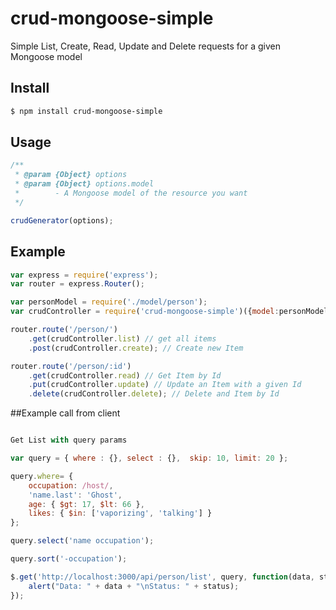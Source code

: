 crud-mongoose-simple
============

Simple List, Create, Read, Update and Delete requests for a given Mongoose model

## Install

```bash
$ npm install crud-mongoose-simple
```

## Usage

```js
/**
 * @param {Object} options
 * @param {Object} options.model
 *		  - A Mongoose model of the resource you want
 */

crudGenerator(options);
```

## Example

```js
var express = require('express');
var router = express.Router();

var personModel = require('./model/person');
var crudController = require('crud-mongoose-simple')({model:personModel});

router.route('/person/')
    .get(crudController.list) // get all items
    .post(crudController.create); // Create new Item

router.route('/person/:id')
    .get(crudController.read) // Get Item by Id
    .put(crudController.update) // Update an Item with a given Id
    .delete(crudController.delete); // Delete and Item by Id
```

##Example call from client
```js

Get List with query params

var query = { where : {}, select : {},  skip: 10, limit: 20 };

query.where= {
    occupation: /host/,
    'name.last': 'Ghost',
    age: { $gt: 17, $lt: 66 },
    likes: { $in: ['vaporizing', 'talking'] }
};

query.select('name occupation');

query.sort('-occupation');

$.get('http://localhost:3000/api/person/list', query, function(data, status){
    alert("Data: " + data + "\nStatus: " + status);
});
```
